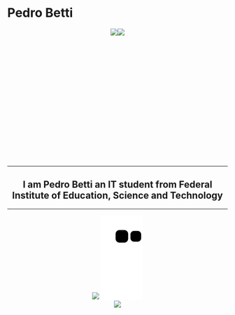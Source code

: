 <h1>Pedro Betti</h1>
<div id="header" style="display:flex;justify-content:center">
     <img src="https://github.com/malabetti/malabetti/assets/119712536/b081c515-d391-43ba-bf02-71c66bcfd448" height=300px/>
     <img src="https://media1.giphy.com/media/v1.Y2lkPTc5MGI3NjExZGU3ZWVlZTg1ZDdiYTgzZmJlZjY3MGEwZDQ1NTE0YjUxM2M2ZmZlYSZjdD1n/qgQUggAC3Pfv687qPC/giphy.gif"/>
</div>
<hr>
<h2 align="center">I am Pedro Betti an IT student from Federal Institute of Education, Science and Technology</h2>
<hr>
<div display="flex" align="center">
   <img src="https://github-readme-stats.vercel.app/api?username=malabetti&theme=cobalt"/>
   <img src="https://github.com/malabetti/malabetti/blob/output/github-contribution-grid-snake.svg"/><br>
   <img src="https://skillicons.dev/icons?i=python,c,kotlin,cpp"/>
</div>
